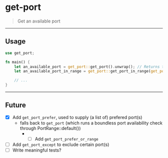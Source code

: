 # get-port
> Get an available port

---

## Usage

```rust
use get_port;

fn main() {
    let an_available_port = get_port::get_port().unwrap(); // Returns the first available port in default range
    let an_available_port_in_range = get_port::get_port_in_range(get_port::PortRange { min: 5000, max: 6000 }).unwrap(); // Returns the first available port in speciefied range

    // ...
}
```

---

## Future
* [x] Add `get_port_prefer`, used to supply (a list of) prefered port(s)
    - falls back to `get_port` (which runs a boundless port availability check through PortRange::default())
        - * [ ] Add `get_port_prefer_or_range`
* [ ] Add `get_port_except` to exclude certain port(s)
* [ ] Write meaningful tests?
